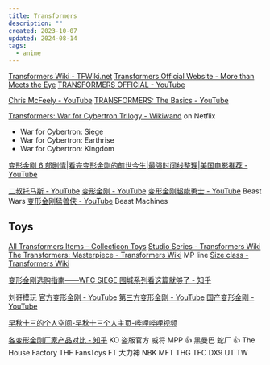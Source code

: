 ```yaml
---
title: Transformers
description: ""
created: 2023-10-07
updated: 2024-08-14
tags:
  - anime
---
```


[Transformers Wiki - TFWiki.net](https://tfwiki.net/wiki/Main_Page)
[Transformers Official Website - More than Meets the Eye](https://transformers.hasbro.com/en-gb)
[TRANSFORMERS OFFICIAL - YouTube](https://www.youtube.com/@TransformersOfficial)

[Chris McFeely - YouTube](https://www.youtube.com/@ChrisMcFeely)
[TRANSFORMERS: The Basics - YouTube](https://www.youtube.com/playlist?list=PLSd4_MK_EtUZH6jxBQpEeV0__tgOFedtk)

[Transformers: War for Cybertron Trilogy - Wikiwand](https://omni.wikiwand.com/en/Transformers:_War_for_Cybertron_Trilogy) on Netflix

- War for Cybertron: Siege
- War for Cybertron: Earthrise
- War for Cybertron: Kingdom

[变形金刚 6 部剧情|看完变形金刚的前世今生|最强时间线整理|美国电影推荐 - YouTube](https://www.youtube.com/watch?v=uUj0262_EEE)

[二叔托马斯 - YouTube](https://www.youtube.com/channel/UCPawzI1EqtpKSZXLmG2GlHA)
[变形金刚 - YouTube](https://www.youtube.com/playlist?list=PLgmTvH0O5wnz6ELLYibbYqUQE8JxO71uv)
[变形金刚超能勇士 - YouTube](https://www.youtube.com/playlist?list=PLgmTvH0O5wnyW3yGKXl1ngSm2MMHsaCYV) Beast Wars
[变形金刚猛兽侠 - YouTube](https://www.youtube.com/playlist?list=PLgmTvH0O5wnxamQG4Ld3j1RtXv9nyyTDN) Beast Machines

## Toys

[All Transformers Items – Collecticon Toys](https://collecticontoys.com/collections/all-transformers)
[Studio Series - Transformers Wiki](https://tfwiki.net/wiki/Studio_Series)
[The Transformers: Masterpiece - Transformers Wiki](https://tfwiki.net/wiki/The_Transformers:_Masterpiece) MP line
[Size class - Transformers Wiki](https://tfwiki.net/wiki/Size_class)

[变形金刚选购指南——WFC SIEGE 围城系列看这篇就够了 - 知乎](https://zhuanlan.zhihu.com/p/165188978)

刘哥模玩
[官方变形金刚 - YouTube](https://www.youtube.com/playlist?list=PLSWTwk7f3a8u55lOgUe_OO6PwOZUj_iC0)
[第三方变形金刚 - YouTube](https://www.youtube.com/playlist?list=PLSWTwk7f3a8vHeUz7Yu5mz597wkzE-vXh)
[国产变形金刚 - YouTube](https://www.youtube.com/playlist?list=PLSWTwk7f3a8uA8McceQfB7jDzmwNn4ixe)

[早秋十三的个人空间-早秋十三个人主页-哔哩哔哩视频](https://space.bilibili.com/274215556)

[各变形金刚厂家产品对比 - 知乎](https://zhuanlan.zhihu.com/p/124341662)
KO 盗版官方
威将 MPP 👍
黑曼巴 蛇厂 👍
The House Factory THF
FansToys FT
大力神 NBK
MFT THG TFC DX9 UT TW
